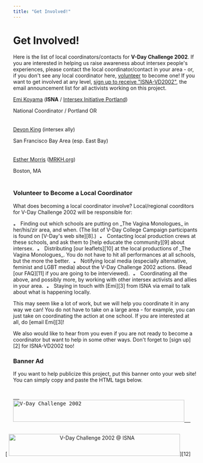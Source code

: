 ```yaml
---
title: "Get Involved!"
---
```


# Get Involved!

  
Here is the list of local coordinators/contacts for <b class=dr>V-Day Challenge 2002</b>. If you are interested in helping us raise awareness about intersex people's experiences, please contact the local coordinator/contact in your area - or, if you don't see any local coordinator here, [volunteer][1] to become one! If you want to get involved at any level, [sign up to receive "ISNA-VD2002"][2], the email announcement list for all activists working on this project.  
<p class=m4>

  
[Emi Koyama][3] (<b class=dr>ISNA</b> / [Intersex Initiative Portland][4])  
  
National Coordinator / Portland OR  
  
<img src="../../img/blank.gif" width=1 height=6 alt="">  
  
[Devon King][5] (intersex ally)  
  
San Francisco Bay Area (esp. East Bay)  
  
<img src="../../img/blank.gif" width=1 height=6 alt="">  
  
[Esther Morris][6] ([MRKH.org][7])  
  
Boston, MA  
  
<img src="../../img/blank.gif" width=1 height=6 alt="">  
  
</p>  
 

### Volunteer to Become a Local Coordinator

  
<p class=m2>  
What does becoming a local coordinator involve? Local/regional coorditors for V-Day Challenge 2002 will be responsible for:  
</p><p class=m4>  
<img src="/img/arrow-mini.gif" width=16 height=7 alt="* ">  
Finding out which schools are putting on _The Vagina Monologues_ in her/his/zir area, and when. (The list of V-Day College Campaign participants is found on [V-Day's web site][8].)  
  
<img src="/img/blank.gif" width=1 height=6 alt="">  
  
<img src="/img/arrow-mini.gif" width=16 height=7 alt="* ">  
Contacting local production crews at these schools, and ask them to [help educate the community][9] about intersex.  
  
<img src="/img/blank.gif" width=1 height=6 alt="">  
  
<img src="/img/arrow-mini.gif" width=16 height=7 alt="* ">  
Distributing [our leaflets][10] at the local productions of _The Vagina Monologues_. You do not have to hit all performances at all schools, but the more the better.  
  
<img src="/img/blank.gif" width=1 height=6 alt="">  
  
<img src="/img/arrow-mini.gif" width=16 height=7 alt="* ">  
Notifying local media (especially alternative, feminist and LGBT media) about the V-Day Challenge 2002 actions. (Read [our FAQ][11] if you are going to be interviewed).  
  
<img src="/img/blank.gif" width=1 height=6 alt="">  
  
<img src="/img/arrow-mini.gif" width=16 height=7 alt="* ">  
Coordinating all the above, and possibly more, by working with other intersex activists and allies in your area.  
  
<img src="/img/blank.gif" width=1 height=6 alt="">  
  
<img src="/img/arrow-mini.gif" width=16 height=7 alt="* ">  
Staying in touch with [Emi][3] from ISNA via email to talk about what is happening locally.  
</p><p class=m2>  
This may seem like a lot of work, but we will help you coordinate it in any way we can! You do not have to take on a large area - for example, you can just take on coordinating the action at one school. If you are interested at all, do [email Emi][3]!  
</p><p class=m2>  
We also would like to hear from you even if you are not ready to become a coordinator but want to help in some other ways. Don't forget to [sign up][2] for ISNA-VD2002 too!  
</p>  


### Banner Ad

  
<p class=m2> If you want to help publicize this project, put this banner onto  
your web site! You can simply copy and paste the HTML tags below. </p>  
<pre class=sm>  
<a href="http://www.isna.org/events/vday/">  
<img src="http://www.isna.org/events/vday/img/vday-banner.gif"  
border="0" width="468" height="60" alt="V-Day Challenge 2002">  
</a>  
</pre>  
<div style="margin-left:-40px;" align=center>  [  
<img src="img/vday-banner.gif" border="0"  
width="468" height="60" alt="V-Day Challenge 2002 @ ISNA">][12] </div>

 [1]: #become
 [2]: ../../cgi-bin/mojo/mojo.cgi?l=ISNA-VD2002&f=s
 [3]: mailto:emi@isna.org
 [4]: http://www.survivorproject.org/ipdx/
 [5]: mailto:devonfking@yahoo.com
 [6]: mailto:info@mrkh.org
 [7]: http://mrkh.org/
 [8]: http://www.vday.org/college/
 [9]: suggestions.html
 [10]: powertools.html
 [11]: vday-faq.html
 [12]: http://www.isna.org/events/vday/